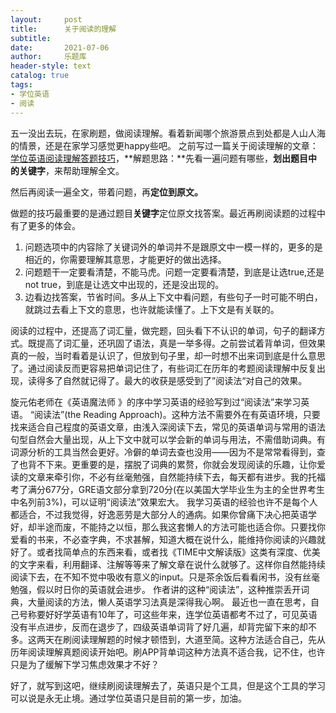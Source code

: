 ```yaml
---
layout:     post
title:      关于阅读的理解
subtitle:   
date:       2021-07-06
author:     乐题库
header-style: text
catalog: true
tags:
- 学位英语
- 阅读
---
```

五一没出去玩，在家刷题，做阅读理解。看着新闻哪个旅游景点到处都是人山人海的情景，还是在家学习感觉更happy些吧。
之前写过一篇关于阅读理解的文章：[学位英语阅读理解答题技巧](http://mp.weixin.qq.com/s?__biz=MzIwNDExNTEwNQ==&mid=2647895792&idx=3&sn=6814179142eb82b0d1bbae3de1f32c2b&chksm=8ee2133eb9959a2831f803b3fca04ae180ebbe82ca64ff87b261d5ed3a237cbb36af4e42bbeb&scene=21#wechat_redirect)，**解题思路：**先看一遍问题有哪些，**划出题目中的关键字**，来帮助理解全文。

然后再阅读一遍全文，带着问题，再**定位到原文。**

做题的技巧最重要的是通过题目**关键字**定位原文找答案。最近再刷阅读题的过程中有了更多的体会。

1. 问题选项中的内容除了关键词外的单词并不是跟原文中一模一样的，更多的是相近的，你需要理解其意思，才能更好的做出选择。
1. 问题题干一定要看清楚，不能马虎。问题一定要看清楚，到底是让选true,还是not true，到底是让选文中出现的，还是没出现的。
1. 边看边找答案，节省时间。多从上下文中看问题，有些句子一时可能不明白，就跳过去看上下文的意思，也许就能读懂了。上下文是有关联的。

阅读的过程中，还提高了词汇量，做完题，回头看下不认识的单词，句子的翻译方式。既提高了词汇量，还巩固了语法，真是一举多得。之前尝试着背单词，但效果真的一般，当时看着是认识了，但放到句子里，却一时想不出来词到底是什么意思了。通过阅读反而更容易把单词记住了，有些词汇在历年的考题阅读理解中反复出现，读得多了自然就记得了。最大的收获是感受到了”阅读法“对自己的效果。

旋元佑老师在《英语魔法师 》的序中学习英语的经验写到过“阅读法”来学习英语。
“阅读法”(the Reading Approach)。这种方法不需要外在有英语环境，只要找来适合自己程度的英语文章，由浅入深阅读下去，常见的英语单词与常用的语法句型自然会大量出现，从上下文中就可以学会新的单词与用法，不需借助词典。有词源分析的工具当然会更好。冷僻的单词去查也没用——因为不是常常看得到，查了也背不下来。更重要的是，摆脱了词典的累赘，你就会发现阅读的乐趣，让你爱读的文章来牵引你，不必有丝毫勉强，自然能持续下去，每天都有进步。我的托福考了满分677分，GRE语文部分拿到720分(在以美国大学毕业生为主的全世界考生中名列前3%)，可以证明“阅读法”效果宏大。
我学习英语的经验也许不是每个人都适合，不过我觉得，好逸恶劳是大部分人的通病。如果你曾痛下决心把英语学好，却半途而废，不能持之以恒，那么我这套懒人的方法可能也适合你。只要找你爱看的书来，不必查字典，不求甚解，知道大概在说什么，能维持你阅读的兴趣就好了。或者找简单点的东西来看，或者找《TIME中文解读版》这类有深度、优美的文字来看，利用翻译、注解等等来了解文章在说什么就够了。这样你自然能持续阅读下去，在不知不觉中吸收有意义的input。只是茶余饭后看看闲书，没有丝毫勉强，假以时日你的英语就会进步。
作者讲的这种“阅读法”，这种推崇丢开词典，大量阅读的方法，懒人英语学习法真是深得我心啊。
最近也一直在思考，自己号称要好好学英语有10年了，可这些年来，连学位英语都考不过了，可见英语没有半点进步，反而在退步了，四级英语单词背了好几遍，却背完留下来的却不多。这两天在刷阅读理解题的时候才顿悟到，大道至简。这种方法适合自己，先从历年阅读理解真题阅读开始吧。刷APP背单词这种方法真不适合我，记不住，也许只是为了缓解下学习焦虑效果才不好？

好了，就写到这吧，继续刷阅读理解去了，英语只是个工具，但是这个工具的学习可以说是永无止境。通过学位英语只是目前的第一步，加油。
